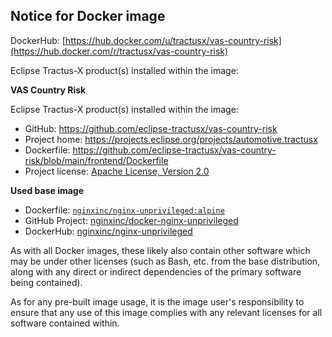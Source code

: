 ## Notice for Docker image

DockerHub: [https://hub.docker.com/u/tractusx/vas-country-risk](https://hub.docker.com/r/tractusx/vas-country-risk)

Eclipse Tractus-X product(s) installed within the image:

**VAS Country Risk**

Eclipse Tractus-X product(s) installed within the image:

- GitHub: https://github.com/eclipse-tractusx/vas-country-risk
- Project home: https://projects.eclipse.org/projects/automotive.tractusx
- Dockerfile: https://github.com/eclipse-tractusx/vas-country-risk/blob/main/frontend/Dockerfile
- Project license: [Apache License, Version 2.0](https://github.com/eclipse-tractusx/vas-country-risk/blob/main/LICENSE)


**Used base image**

- Dockerfile: [`nginxinc/nginx-unprivileged:alpine`](https://github.com/nginxinc/docker-nginx-unprivileged/blob/main/Dockerfile-alpine.template)
- GitHub Project: [nginxinc/docker-nginx-unprivileged](https://github.com/nginxinc/docker-nginx-unprivileged)
- DockerHub: [nginxinc/nginx-unprivileged](https://hub.docker.com/r/nginxinc/nginx-unprivileged)


As with all Docker images, these likely also contain other software which may be under other licenses
(such as Bash, etc. from the base distribution, along with any direct or indirect dependencies of the primary software being contained).

As for any pre-built image usage, it is the image user's responsibility to ensure that any use of this image complies with any relevant licenses for all software contained within.

